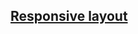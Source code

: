 ## [Responsive layout](#Schedulede:)
<!-- Schedulede:2023-11-21T22:37:21.978Z -->

<!-- Schedulede:2023-11-21T21:37:16.846Z -->

<!-- Schedulede:2023-11-21T21:30:20.365Z -->

<!-- Schedulede:2023-11-21T20:40:57.946Z -->

<!-- Schedulede:2023-11-21T20:16:45.745Z -->

<!--
created:~~${ReferenceError: timestamp is not defined}~~ Schedulede:2023-11-21T17:31:10.735Z -->
